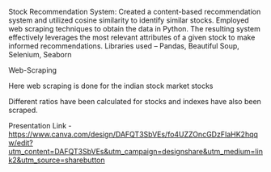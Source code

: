 Stock Recommendation System: Created a content-based recommendation system and utilized cosine similarity to 
identify similar stocks. Employed web scraping techniques to obtain the data in Python. The resulting system 
effectively leverages the most relevant attributes of a given stock to make informed recommendations. Libraries 
used – Pandas, Beautiful Soup, Selenium, Seaborn

Web-Scraping

Here web scraping is done for the indian stock market stocks


Different ratios have been calculated for stocks and indexes have also been scraped.


Presentation Link - https://www.canva.com/design/DAFQT3SbVEs/fo4UZZOncGDzFIaHK2hqqw/edit?utm_content=DAFQT3SbVEs&utm_campaign=designshare&utm_medium=link2&utm_source=sharebutton

